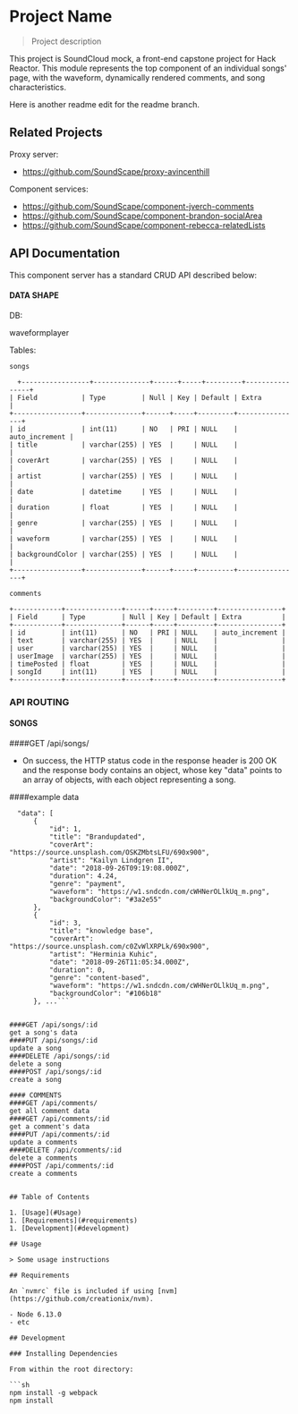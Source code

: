 # Project Name

> Project description

This project is SoundCloud mock, a front-end capstone project for Hack Reactor. This module
represents the top component of an individual songs' page, with the waveform, dynamically rendered
comments, and song characteristics.

Here is another readme edit for the readme branch.


## Related Projects

  Proxy server:
  - https://github.com/SoundScape/proxy-avincenthill

  Component services:
  - https://github.com/SoundScape/component-jverch-comments
  - https://github.com/SoundScape/component-brandon-socialArea
  - https://github.com/SoundScape/component-rebecca-relatedLists

## API Documentation

This component server has a standard CRUD API described below:

#### DATA SHAPE

DB:

waveformplayer

Tables:

```
songs

  +-----------------+--------------+------+-----+---------+----------------+
| Field           | Type         | Null | Key | Default | Extra          |
+-----------------+--------------+------+-----+---------+----------------+
| id              | int(11)      | NO   | PRI | NULL    | auto_increment |
| title           | varchar(255) | YES  |     | NULL    |                |
| coverArt        | varchar(255) | YES  |     | NULL    |                |
| artist          | varchar(255) | YES  |     | NULL    |                |
| date            | datetime     | YES  |     | NULL    |                |
| duration        | float        | YES  |     | NULL    |                |
| genre           | varchar(255) | YES  |     | NULL    |                |
| waveform        | varchar(255) | YES  |     | NULL    |                |
| backgroundColor | varchar(255) | YES  |     | NULL    |                |
+-----------------+--------------+------+-----+---------+----------------+

comments

+------------+--------------+------+-----+---------+----------------+
| Field      | Type         | Null | Key | Default | Extra          |
+------------+--------------+------+-----+---------+----------------+
| id         | int(11)      | NO   | PRI | NULL    | auto_increment |
| text       | varchar(255) | YES  |     | NULL    |                |
| user       | varchar(255) | YES  |     | NULL    |                |
| userImage  | varchar(255) | YES  |     | NULL    |                |
| timePosted | float        | YES  |     | NULL    |                |
| songId     | int(11)      | YES  |     | NULL    |                |
+------------+--------------+------+-----+---------+----------------+
```

### API ROUTING

#### SONGS
  ####GET /api/songs/

  - On success, the HTTP status code in the response header is 200 OK and the response body contains an object, whose key "data" points to an array of objects, with each object representing a song.

  ####example data
  ```{
    "data": [
        {
            "id": 1,
            "title": "Brandupdated",
            "coverArt": "https://source.unsplash.com/OSKZMbtsLFU/690x900",
            "artist": "Kailyn Lindgren II",
            "date": "2018-09-26T09:19:08.000Z",
            "duration": 4.24,
            "genre": "payment",
            "waveform": "https://w1.sndcdn.com/cWHNerOLlkUq_m.png",
            "backgroundColor": "#3a2e55"
        },
        {
            "id": 3,
            "title": "knowledge base",
            "coverArt": "https://source.unsplash.com/c0ZvWlXRPLk/690x900",
            "artist": "Herminia Kuhic",
            "date": "2018-09-26T11:05:34.000Z",
            "duration": 0,
            "genre": "content-based",
            "waveform": "https://w1.sndcdn.com/cWHNerOLlkUq_m.png",
            "backgroundColor": "#106b18"
        }, ...```


  ####GET /api/songs/:id
  get a song's data
  ####PUT /api/songs/:id
  update a song
  ####DELETE /api/songs/:id
  delete a song
  ####POST /api/songs/:id
  create a song

#### COMMENTS
  ####GET /api/comments/
  get all comment data
  ####GET /api/comments/:id
  get a comment's data
  ####PUT /api/comments/:id
  update a comments
  ####DELETE /api/comments/:id
  delete a comments
  ####POST /api/comments/:id
  create a comments


## Table of Contents

1. [Usage](#Usage)
1. [Requirements](#requirements)
1. [Development](#development)

## Usage

> Some usage instructions

## Requirements

An `nvmrc` file is included if using [nvm](https://github.com/creationix/nvm).

- Node 6.13.0
- etc

## Development

### Installing Dependencies

From within the root directory:

```sh
npm install -g webpack
npm install
```

